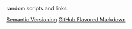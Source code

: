 random scripts and links

[Semantic Versioning](http://semver.org/)
[GitHub Flavored Markdown](https://help.github.com/articles/github-flavored-markdown)
